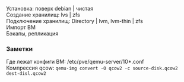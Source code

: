Установка: поверх debian | чистая  
Создание хранилищ: lvs | zfs  
Подключение хранилищ: Directory | lvm, lvm-thin | zfs  
Импорт ВМ  
Бэкапы, репликация  


### Заметки
Где лежат конфиги ВМ: /etc/pve/qemu-server/10*.conf  
Компрессия qcow: `qemu-img convert -O qcow2 -c source-disk.qcow2 dest-disl.qcow2`  
